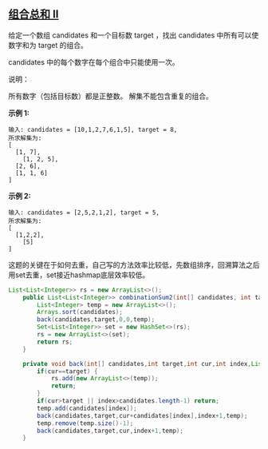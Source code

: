 ## [组合总和 II](https://leetcode-cn.com/problems/combination-sum-ii/)

给定一个数组 candidates 和一个目标数 target ，找出 candidates 中所有可以使数字和为 target 的组合。

candidates 中的每个数字在每个组合中只能使用一次。

说明：

所有数字（包括目标数）都是正整数。
解集不能包含重复的组合。 

**示例 1:**

```
输入: candidates = [10,1,2,7,6,1,5], target = 8,
所求解集为:
[
  [1, 7],
    [1, 2, 5],
  [2, 6],
  [1, 1, 6]
]
```

**示例 2:**

```
输入: candidates = [2,5,2,1,2], target = 5,
所求解集为:
[
  [1,2,2],
    [5]
]
```

这题的关键在于如何去重，自己写的方法效率比较低，先数组排序，回溯算法之后用set去重，set接近hashmap底层效率较低。

```java
List<List<Integer>> rs = new ArrayList<>();
    public List<List<Integer>> combinationSum2(int[] candidates, int target) {
        List<Integer> temp = new ArrayList<>();
        Arrays.sort(candidates);
        back(candidates,target,0,0,temp);
        Set<List<Integer>> set = new HashSet<>(rs);
        rs = new ArrayList<>(set);
        return rs;
    }

    private void back(int[] candidates,int target,int cur,int index,List<Integer> temp){
        if(cur==target) {
            rs.add(new ArrayList<>(temp));
            return;
        }
        if(cur>target || index>candidates.length-1) return;
        temp.add(candidates[index]);
        back(candidates,target,cur+candidates[index],index+1,temp);
        temp.remove(temp.size()-1);
        back(candidates,target,cur,index+1,temp);
    }
```

